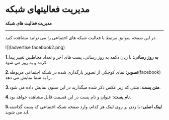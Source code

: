 # مدیریت فعالیتهای شبکه    

**مدیریت فعالیت های شبکه**


------------------------------

در این صفحه سوابق مرتبط با فعالیت شبکه های اجتماعی را می توانید مشاهده کنید.

![](advertise facebook2.png)

**1.به روز رسانی:** با زدن دکمه به روز رسانی، پست های آخر و تعداد مخاطبین تغییر پیدا کرده و به روز می شود.

**2.تصویر:** نمای کوچکی از تصویر بارگذاری شده در شبکه اجتماعی مربوطه(facebook) را به شما نمایش می دهد.

**3.متن پست:** متنی که زیر عکس ذکر شده میگذارید در این ستون نمایش داده می شود.

**4.نام پست:** عنوان و نام پست در این قسمت قابل مشاهده خواهد بود.

**5.لینک اصلی:** با زدن بر روی لینک هر کدام، وارد صفحه شبکه اجتماعی که پست گذاشته اید می شوید.